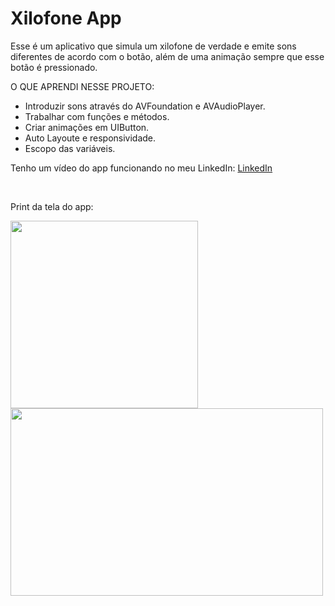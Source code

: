 # Xilofone App

Esse é um aplicativo que simula um xilofone de verdade e emite sons diferentes de acordo com o botão, além de uma animação sempre que esse botão é pressionado.

O QUE APRENDI NESSE PROJETO:

- Introduzir sons através do AVFoundation e AVAudioPlayer.
- Trabalhar com funções e métodos.
- Criar animações em UIButton.
- Auto Layoute e responsividade.
- Escopo das variáveis.


Tenho um vídeo do app funcionando no meu LinkedIn:
<a href="https://www.linkedin.com/feed/update/urn:li:activity:6873690377417748480/" target= "_blank">LinkedIn</a>



<br>
<div>
<p>Print da tela do app:</p>
<img src="https://user-images.githubusercontent.com/93380504/144930405-41830b53-b90a-4200-a56e-122f8cc6a9bb.png" width="300px" />
<img src="https://user-images.githubusercontent.com/93380504/144930610-071cadb4-5a84-4114-ab93-dbbbdef5dab3.png" width="500px" height="300px" />
</div>
